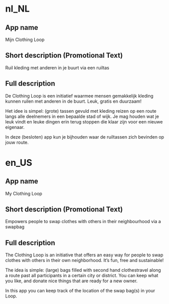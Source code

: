 # nl_NL

## App name

Mijn Clothing Loop

## Short description (Promotional Text)

Ruil kleding met anderen in je buurt via een ruiltas

## Full description

De Clothing Loop is een initiatief waarmee mensen gemakkelijk kleding kunnen ruilen met anderen in de buurt. Leuk, gratis en duurzaam!

Het idee is simpel: (grote) tassen gevuld met kleding​ reizen op een route langs alle deelnemers in een bepaalde stad of wijk. Je mag houden wat je leuk vindt en leuke dingen erin terug stoppen die klaar zijn voor een nieuwe eigenaar.

In deze (besloten) app kun je bijhouden waar de ruiltassen zich bevinden op jouw route.

# en_US

## App name

My Clothing Loop

## Short description (Promotional Text)

Empowers people to swap clothes with others in their neighbourhood via a swapbag

## Full description

The Clothing Loop is an initiative that offers an easy way for people to swap clothes with others in their own neighborhood.
It’s fun, free and sustainable!

The idea is simple: (large) bags filled with second hand clothes​ travel along a route past all participants in a certain city or district. You can keep what you like, and donate nice things that are ready for a new owner.

In this app you can keep track of the location of the swap bag(s) in your Loop.
